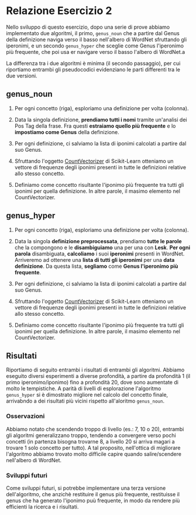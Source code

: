 # Relazione Esercizio 2

Nello sviluppo di questo esercizio, dopo una serie di prove abbiamo implementato due algoritmi, il primo, `genus_noun` che a partire dal Genus della definizione naviga verso il basso nell'albero di WordNet sfruttando gli iperonimi, e un secondo `genus_hyper` che sceglie come Genus l'iperonimo più frequente, che poi usa er navigare verso il basso l'albero di WordNet.a

La differenza tra i due algoritmi è minima (il secondo passaggio), per cui riportiamo entrambi gli pseudocodici evidenziano le parti differenti tra le due versioni.

## genus_noun

1. Per ogni concetto (riga), esploriamo una definizione per volta (colonna).

2. Data la singola definizione, **prendiamo tutti i nomi** tramite un'analisi dei Pos Tag della frase. Fra questi **estraiamo quello più frequente** e lo **impostiamo come Genus** della definizione.

3. Per ogni definizione, ci salviamo la lista di iponimi calcolati a partire dal suo Genus.

4. Sfruttando l'oggetto [CountVectorizer](https://scikit-learn.org/stable/modules/generated/sklearn.feature_extraction.text.CountVectorizer.html#sklearn.feature_extraction.text.CountVectorizer) di Scikit-Learn otteniamo un vettore di frequenze degli iponimi presenti in tutte le definizioni relative allo stesso concetto.

5. Definiamo come concetto risultante l'iponimo più frequente tra tutti gli iponimi per quella definizione. In altre parole, il masimo elemento nel CountVectorizer.

## genus_hyper

1. Per ogni concetto (riga), esploriamo una definizione per volta (colonna).

2. Data la singola **definizione preprocessata**, prendiamo **tutte le parole** che la compongono e le **disambiguiamo** una per una con **Lesk**. **Per ogni parola** disambiguata, **calcoliamo** i suoi **iperonimi** presenti in WordNet. Arriveremo ad ottenere una **lista di tutti gli iperonimi** per una **data definizione**. Da questa lista, **segliamo** come **Genus l'iperonimo più frequente**.

3. Per ogni definizione, ci salviamo la lista di iponimi calcolati a partire dal suo Genus.

4. Sfruttando l'oggetto [CountVectorizer](https://scikit-learn.org/stable/modules/generated/sklearn.feature_extraction.text.CountVectorizer.html#sklearn.feature_extraction.text.CountVectorizer) di Scikit-Learn otteniamo un vettore di frequenze degli iponimi presenti in tutte le definizioni relative allo stesso concetto.

5. Definiamo come concetto risultante l'iponimo più frequente tra tutti gli iponimi per quella definizione. In altre parole, il masimo elemento nel CountVectorizer.

## Risultati

Riportiamo di seguito entrambi i risultati di entrambi gli algoritmi. Abbiamo eseguito diversi esperimenti a diverse profondità, a partire da profondità 1 (il primo iperonimo/iponimo) fino a profondità 20, dove sono aumentate di molto le tempistiche.
A parità di livelli di esplorazione l'algoritmo `genus_hyper` si è dimostrato migliore nel calcolo del concetto finale, arrivabndo a dei risultati più vicini rispetto all'aloritmo `genus_noun`.

### Osservazioni

Abbiamo notato che scendendo troppo di livello (es.: 7, 10 o 20), entrambi gli algoritmi generalizzano troppo, tendendo a convergere verso pochi concetti (in partenza bisogna trovarne 8, a livello 20 si arriva magari a trovare 1 solo concetto per tutto). A tal proposito, nell'ottica di migliorare l'algoritmo abbiamo trovato molto difficile capire quando salire/scendere nell'albero di WordNet.

### Sviluppi futuri

Come sviluppi futuri, si potrebbe implementare una terza versione dell'algoritmo, che
anzichè restituire il genus più frequente, restituisse il genus che ha generato l'iponimo puù frequente, in modo da rendere più efficienti la ricerca e i risultati.
